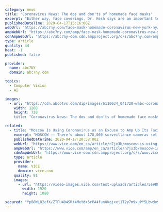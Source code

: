 ```yaml
---
category: news
title: "Coronavirus News: The dos and don'ts of homemade face masks"
excerpt: "Either way, face coverings, Dr. Kesh says are an important tool in preventing a reemergence of the rapid spread of the virus. \"This recommendation that's coming down from the governor is a recognition that we don't have the full picture yet,\" Dr. Kesh said. Therefore, wearing something is better than nothing."
publishedDateTime: 2020-04-17T15:16:00Z
webUrl: "https://abc7ny.com/face-mask-homemade-coronavirus-new-york-ny/6110562/"
ampWebUrl: "https://abc7ny.com/amp/face-mask-homemade-coronavirus-new-york-ny/6110562/"
cdnAmpWebUrl: "https://abc7ny-com.cdn.ampproject.org/c/s/abc7ny.com/amp/face-mask-homemade-coronavirus-new-york-ny/6110562/"
type: article
quality: 44
heat: -1
published: false

provider:
  name: abc7NY
  domain: abc7ny.com

topics:
  - Computer Vision
  - AI

images:
  - url: "https://cdn.abcotvs.com/dip/images/6110634_041720-wabc-coronavirus-correct-way-to-wear-masks-img.jpg"
    width: 1280
    height: 720
    title: "Coronavirus News: The dos and don'ts of homemade face masks"

related:
  - title: "Moscow Is Using Coronavirus as an Excuse to Amp Up Its Facial Recognition Surveillance"
    excerpt: "MOSCOW –– There’s about 178,000 surveillance cameras set up all around the Russian capital, pretty much wherever you look, and some of them are already connected to facial recognition software that’s helped police arrest more than 300 people. But now the authorities are trying to bring the entire fleet of cameras into the facial ..."
    publishedDateTime: 2020-04-17T20:58:00Z
    webUrl: "https://www.vice.com/en_ca/article/n7jx3b/moscow-is-using-coronavirus-as-an-excuse-to-amp-up-its-facial-recognition-surveillance"
    ampWebUrl: "https://www.vice.com/amp/en_ca/article/n7jx3b/moscow-is-using-coronavirus-as-an-excuse-to-amp-up-its-facial-recognition-surveillance"
    cdnAmpWebUrl: "https://www-vice-com.cdn.ampproject.org/c/s/www.vice.com/amp/en_ca/article/n7jx3b/moscow-is-using-coronavirus-as-an-excuse-to-amp-up-its-facial-recognition-surveillance"
    type: article
    provider:
      name: VICE
      domain: vice.com
    quality: 81
    images:
      - url: "https://video-images.vice.com/test-uploads/articles/5e9896d602fbe3009eff8090/lede/1587058510180-russiaclean.jpeg?crop=1xw:1xh;center,center"
        width: 1920
        height: 1080

secured: "YpB8WL82efX/ZTFU4O4SRt4MeYd+6rPA4funOKgjxxj1T2y7m9xuPY5Lbwdy9cIaQKRTunXa3zViXFzO66AQWZwD18BSbiLUJRjg2jeYp7EivmpE9lqEKSyYkt9NB5NMHPw9qAP2AiAb8Ui8HC64I5f/hHO0NVxi5KdsC9mjXSRs6JmgGRten3JYxmp5ZcLaOcI4lfueVrU4NDm3yqqtFKlV0sfc62rHicW3eIYnuf3bRTvx64vDndBAQwQbVaKvTMgFTXOoP2sm4xIIjGnXv8WBr83Y/csbeeRvFMrjROaSEMmE4AM50I0t8N9yYDI9Au+cHmVVaFiG1WjZheg+byD5WbYz1VRIdPsno19e6/9aOj6IXT8VKDprkIOTT//1JdjYvLmeOfDBgMtGqCYpUP2BL6wY25ZmFHfx8Y+aU4YrjbZVaXZhjgg/7E5zjnCY1NWzG2xZlEYy1PM7Ig10OIlCMAGdY0BLGWrsLe1Kkmo=;VyoJxIb4ewreaoPBIrQzjA=="
---
```


